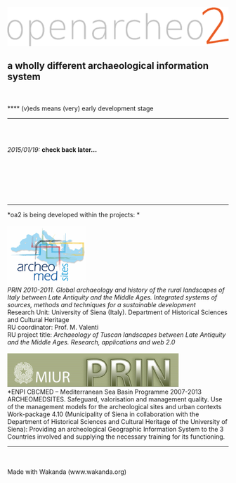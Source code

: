 ![##openarcheo2](oa2main/web/images/oa2_hlogo_1024.gif)
## a wholly different archaeological information system
<br>
<br>
****
	 (v)eds means (very) early development stage

****
<br>
<br>

*2015/01/19:* **check back later…**
<br>
<br>
<br>
<br>
<br>
<br>
<br>
****
*oa2 is being developed within the projects: *<br><br>
![##openarcheo2](oa2main/web/images/archeomedsites_logo.png)
<br>
*PRIN 2010-2011. Global archaeology and history of the rural landscapes of Italy between Late Antiquity and the Middle Ages. Integrated systems of sources, methods and techniques for a sustainable development*<br>
Research Unit: University of Siena (Italy). Department of Historical Sciences and Cultural Heritage<br>
RU coordinator: Prof. M. Valenti<br>
RU project title: *Archaeology of Tuscan landscapes between Late Antiquity and the Middle Ages. Research, applications and web 2.0*<br>
<br>
![##openarcheo2](oa2main/web/images/prin_miur_logo.gif)
<br>
*ENPI CBCMED – Mediterranean Sea Basin Programme 2007-2013<br>
ARCHEOMEDSITES. Safeguard, valorisation and management quality. Use of the management models for the archeological sites and urban contexts<br>
Work-package 4.10 (Municipality of Siena in collaboration with the Department of Historical Sciences and Cultural Heritage of the University of Siena): Providing an archeological Geographic Information System to the 3 Countries involved and supplying the necessary training for its functioning.<br>

****
<br>
<br>
Made with Wakanda (www.wakanda.org)
